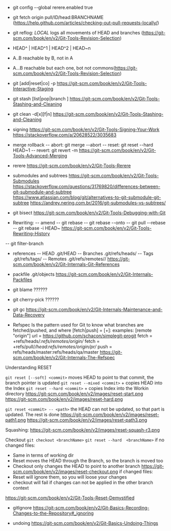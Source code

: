- git config --global rerere.enabled true

- git fetch origin pull/ID/head:BRANCHNAME (https://help.github.com/articles/checking-out-pull-requests-locally/)

- git reflog: *LOCAL* logs all movements of HEAD and branches (https://git-scm.com/book/en/v2/Git-Tools-Revision-Selection)

- HEAD^ | HEAD^1 | HEAD^2 | HEAD~n
- A..B reachable by B, not in A
- A...B reachable but each one, bot not commons(https://git-scm.com/book/en/v2/Git-Tools-Revision-Selection)

- git [add|reset|co] -p
https://git-scm.com/book/en/v2/Git-Tools-Interactive-Staging

- git stash [list|pop|branch <name>]
https://git-scm.com/book/en/v2/Git-Tools-Stashing-and-Cleaning

- git clean  -d[x][f|n]
https://git-scm.com/book/en/v2/Git-Tools-Stashing-and-Cleaning

- signing
https://git-scm.com/book/en/v2/Git-Tools-Signing-Your-Work
https://stackoverflow.com/a/20628522/3035683

- merge rollback
-- abort: git merge --abort
-- reset: git reset --hard HEAD~1
-- revert: git revert <commit> -m <parentOrder>
https://git-scm.com/book/en/v2/Git-Tools-Advanced-Merging

- rerere https://git-scm.com/book/en/v2/Git-Tools-Rerere

- submodules and subtrees
https://git-scm.com/book/en/v2/Git-Tools-Submodules
https://stackoverflow.com/questions/31769820/differences-between-git-submodule-and-subtree
https://www.atlassian.com/blog/git/alternatives-to-git-submodule-git-subtree
https://andrey.nering.com.br/2016/git-submodules-vs-subtrees/

- git bisect
https://git-scm.com/book/en/v2/Git-Tools-Debugging-with-Git

- Rewriting:
-- amend
-- git rebase <overBranch>
-- git rebase --onto <overBranch> <fromCommit> <toCommit>
-- git pull --rebase <remoteName> <overBranch>
-- git rebase -i HEAD~<n>
https://git-scm.com/book/en/v2/Git-Tools-Rewriting-History

-- git filter-branch
- references
-- HEAD .git/HEAD
-- Branches .git/refs/heads/<branchName>
-- Tags .git/refs/tags/<tagName>
-- Remotes .git/refs/remotes/<remoteName>/<branchName>
https://git-scm.com/book/en/v2/Git-Internals-Git-References

- packfile .git/objects
https://git-scm.com/book/en/v2/Git-Internals-Packfiles

- git blame
??????

- git cherry-pick
??????

- git gc
https://git-scm.com/book/en/v2/Git-Internals-Maintenance-and-Data-Recovery

- Refspec
Is the pattern used for Git to know what branches are fetched/pushed, and where
[fetch|push] = [+]<src>:<dst>
examples:
[remote "origin"]
	url = https://github.com/schacon/simplegit-progit
	fetch = +refs/heads/*:refs/remotes/origin/*
	fetch = +refs/pull/*/head:refs/remotes/origin/pr/*
	push = refs/heads/master:refs/heads/qa/master
https://git-scm.com/book/en/v2/Git-Internals-The-Refspec

Understanding RESET

`git reset [--soft] <commit>` moves HEAD to point to that commit, the branch pointer is updated
`git reset --mixed <commit>` + copies HEAD into the Index
`git reset --hard <commit>` + copies Index into the Workin directory
https://git-scm.com/book/en/v2/images/reset-start.png
https://git-scm.com/book/en/v2/images/reset-hard.png

`git reset <commit> -- <path>` the HEAD can not be updated, so that part is updated. The rest is done
https://git-scm.com/book/en/v2/images/reset-path1.png
https://git-scm.com/book/en/v2/images/reset-path3.png

Squashing:
https://git-scm.com/book/en/v2/images/reset-squash-r3.png

Checkout
`git checkout <branchName>`
`git reset --hard  <branchName>`
if no changed files:
- Same in terms of working dir
- Reset moves the HEAD through the Branch, so the branch is moved too
- Checkout only changes the HEAD to point to another branch
https://git-scm.com/book/en/v2/images/reset-checkout.png
if changed files:
- Reset will ignore them, so you will loose your changes
- checkout will fail if changes can not be applied in the other branch context

https://git-scm.com/book/en/v2/Git-Tools-Reset-Demystified

- gitIgnore
https://git-scm.com/book/en/v2/Git-Basics-Recording-Changes-to-the-Repository#_ignoring

- undoing
https://git-scm.com/book/en/v2/Git-Basics-Undoing-Things